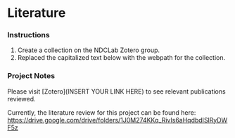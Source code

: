 # Literature

### Instructions
1. Create a collection on the NDCLab Zotero group.
2. Replaced the capitalized text below with the webpath for the collection.


### Project Notes
Please visit [Zotero](INSERT YOUR LINK HERE) to see relevant publications reviewed.

Currently, the literature review for this project can be found here:
https://drive.google.com/drive/folders/1J0M274KKq_RivIs6aHqdbdISlRyDWF5z
